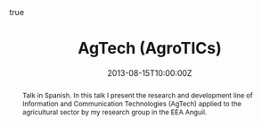 ---
abstract: Talk in Spanish. In this talk I present the research and development line of Information and Communication Technologies (AgTech) applied to the agricultural sector by my research group in the EEA Anguil.
all_day: false
authors: []
date: "2013-08-15T10:00:00Z"
event: Consejo Regional La Pampa - San Luis
event_url: 
featured: false
links:
- icon: twitter
  icon_pack: fab
  name: Follow
  url: https://twitter.com/yabellini 
location: Anguil, La Pampa
math: true
publishDate: "2013-08-15T10:00:00Z"
slides: 
summary: Talk in Spanish. In this talk I present the research and development line of Information and Communication Technologies (AgTech) applied to the agricultural sector by my research group in the EEA Anguil.
tags: []
title: AgTech (AgroTICs)
url_code: ""
url_pdf: "AgTechCR.pdf"
url_slides: ""
url_video: ""
---